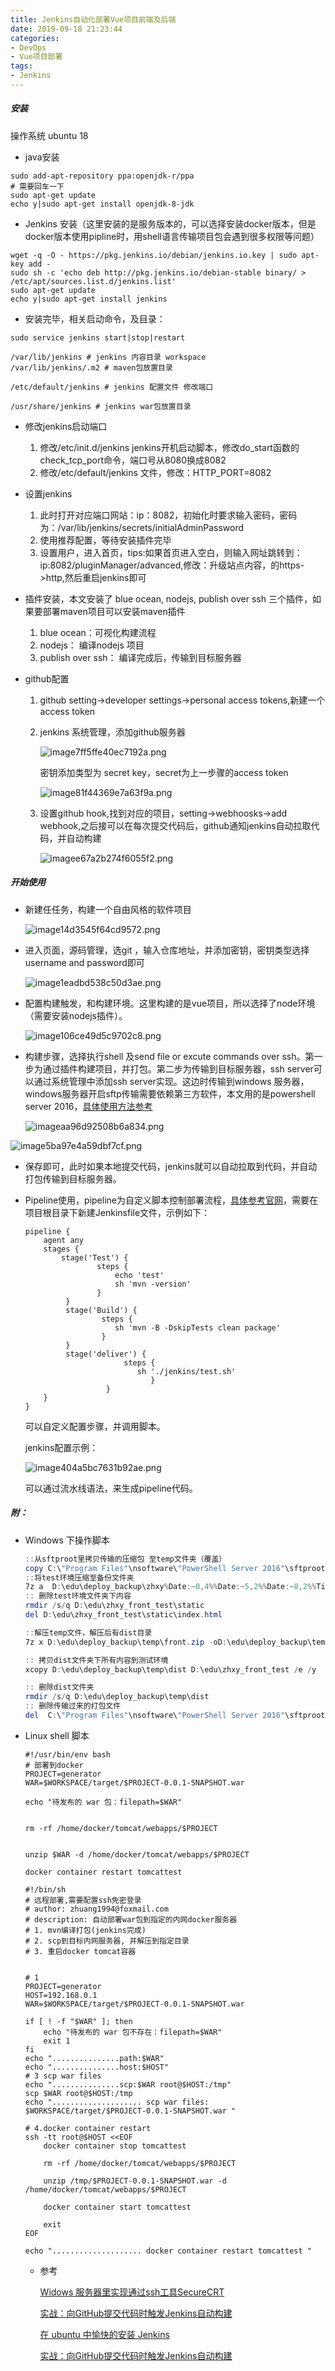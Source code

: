 ```yaml
---
title: Jenkins自动化部署Vue项目前端及后端
date: 2019-09-18 21:23:44
categories:
- DevOps
- Vue项目部署
tags:
- Jenkins
---
```

##### 安装 

操作系统 ubuntu 18

- java安装

```shell
sudo add-apt-repository ppa:openjdk-r/ppa
# 需要回车一下
sudo apt-get update
echo y|sudo apt-get install openjdk-8-jdk

```
<!--more-->
- Jenkins 安装（这里安装的是服务版本的，可以选择安装docker版本，但是docker版本使用pipline时，用shell语言传输项目包会遇到很多权限等问题）

```shell
wget -q -O - https://pkg.jenkins.io/debian/jenkins.io.key | sudo apt-key add -
sudo sh -c 'echo deb http://pkg.jenkins.io/debian-stable binary/ > /etc/apt/sources.list.d/jenkins.list'
sudo apt-get update
echo y|sudo apt-get install jenkins
```

- 安装完毕，相关启动命令，及目录：

```shell
sudo service jenkins start|stop|restart

/var/lib/jenkins # jenkins 内容目录 workspace
/var/lib/jenkins/.m2 # maven包放置目录

/etc/default/jenkins # jenkins 配置文件 修改端口

/usr/share/jenkins # jenkins war包放置目录
```

- 修改jenkins启动端口
  1. 修改/etc/init.d/jenkins jenkins开机启动脚本，修改do_start函数的check_tcp_port命令，端口号从8080换成8082
  2. 修改/etc/default/jenkins 文件，修改：HTTP_PORT=8082

- 设置jenkins
  1. 此时打开对应端口网站：ip：8082，初始化时要求输入密码，密码为：/var/lib/jenkins/secrets/initialAdminPassword
  2. 使用推荐配置，等待安装插件完毕
  3. 设置用户，进入首页，tips:如果首页进入空白，则输入网址跳转到：ip:8082/pluginManager/advanced,修改：升级站点内容，的https->http,然后重启jenkins即可

- 插件安装，本文安装了 blue ocean, nodejs, publish over ssh 三个插件，如果要部署maven项目可以安装maven插件
  1. blue ocean：可视化构建流程
  2. nodejs： 编译nodejs 项目
  3. publish over ssh： 编译完成后，传输到目标服务器

- github配置

  1. github setting->developer settings->personal access tokens,新建一个access token

  2. jenkins 系统管理，添加github服务器

     ![image7ff5ffe40ec7192a.png](https://chevereto.zhuangzexin.top/images/2019/09/18/image7ff5ffe40ec7192a.png)

     密钥添加类型为 secret key，secret为上一步骤的access token

     ![image81f44369e7a63f9a.png](https://chevereto.zhuangzexin.top/images/2019/09/18/image81f44369e7a63f9a.png)

  3. 设置github hook,找到对应的项目，setting->webhoosks->add webhook,之后接可以在每次提交代码后，github通知jenkins自动拉取代码，并自动构建

     ![imagee67a2b274f6055f2.png](https://chevereto.zhuangzexin.top/images/2019/09/18/imagee67a2b274f6055f2.png)

##### 开始使用

- 新建任任务，构建一个自由风格的软件项目

  ![image14d3545f64cd9572.png](https://chevereto.zhuangzexin.top/images/2019/09/18/image14d3545f64cd9572.png)

  

- 进入页面，源码管理，选git ，输入仓库地址，并添加密钥，密钥类型选择username and password即可

  ![image1eadbd538c50d3ae.png](https://chevereto.zhuangzexin.top/images/2019/09/18/image1eadbd538c50d3ae.png)

- 配置构建触发，和构建环境。这里构建的是vue项目，所以选择了node环境（需要安装nodejs插件）。

  ![image106ce49d5c9702c8.png](https://chevereto.zhuangzexin.top/images/2019/09/18/image106ce49d5c9702c8.png)

- 构建步骤，选择执行shell 及send file or excute commands over ssh。第一步为通过插件构建项目，并打包。第二步为传输到目标服务器，ssh server可以通过系统管理中添加ssh server实现。这边时传输到windows 服务器，windows服务器开启sftp传输需要依赖第三方软件，本文用的是powershell server 2016，[具体使用方法参考](https://blog.csdn.net/achenyuan/article/details/81181347)

  ![imageaa96d92508b6a834.png](https://chevereto.zhuangzexin.top/images/2019/09/18/imageaa96d92508b6a834.png)

![image5ba97e4a59dbf7cf.png](https://chevereto.zhuangzexin.top/images/2019/09/18/image5ba97e4a59dbf7cf.png)

- 保存即可，此时如果本地提交代码，jenkins就可以自动拉取到代码，并自动打包传输到目标服务器。

- Pipeline使用，pipeline为自定义脚本控制部署流程，[具体参考官网](https://jenkins.io/zh/doc/)，需要在项目根目录下新建Jenkinsfile文件，示例如下：

  ```shell
  pipeline {
      agent any
      stages {
          stage('Test') {
                  steps {
                      echo 'test'
                      sh 'mvn -version'
                  }
           }
           stage('Build') {
                   steps {
                      sh 'mvn -B -DskipTests clean package'
                   }
           }
           stage('deliver') {
                        steps {
                           sh './jenkins/test.sh'
                              }
                    }
      }
  }
  ```

  可以自定义配置步骤，并调用脚本。

  jenkins配置示例：

  ![image404a5bc7631b92ae.png](https://chevereto.zhuangzexin.top/images/2019/09/18/image404a5bc7631b92ae.png)

  可以通过流水线语法，来生成pipeline代码。

##### 附：

- Windows 下操作脚本

  ```powershell
  ::从sftproot里拷贝传输的压缩包 至temp文件夹（覆盖）
  copy C:\"Program Files"\nsoftware\"PowerShell Server 2016"\sftproot\front.zip D:\edu\deploy_backup\temp /y
  ::将test环境压缩至备份文件夹
  7z a  D:\edu\deploy_backup\zhxy%Date:~0,4%%Date:~5,2%%Date:~8,2%%Time:~0,2%%Time:~3,2%%Time:~6,2%.zip D:\edu\zhxy_front_test\**
  :: 删除test环境文件夹下内容
  rmdir /s/q D:\edu\zhxy_front_test\static
  del D:\edu\zhxy_front_test\static\index.html
  
  ::解压temp文件，解压后有dist目录
  7z x D:\edu\deploy_backup\temp\front.zip -oD:\edu\deploy_backup\temp
  
  :: 拷贝dist文件夹下所有内容到测试环境
  xcopy D:\edu\deploy_backup\temp\dist D:\edu\zhxy_front_test /e /y
  
  :: 删除dist文件夹
  rmdir /s/q D:\edu\deploy_backup\temp\dist
  :: 删除传输过来的打包文件
  del  C:\"Program Files"\nsoftware\"PowerShell Server 2016"\sftproot\front.zip
  ```

  

- Linux shell 脚本

  ```shell
  #!/usr/bin/env bash
  # 部署到docker
  PROJECT=generator
  WAR=$WORKSPACE/target/$PROJECT-0.0.1-SNAPSHOT.war
  
  echo "待发布的 war 包：filepath=$WAR"
  
  
  rm -rf /home/docker/tomcat/webapps/$PROJECT
  
  
  unzip $WAR -d /home/docker/tomcat/webapps/$PROJECT
  
  docker container restart tomcattest
  ```

  ```shell
  #!/bin/sh
  # 远程部署,需要配置ssh免密登录
  # author: zhuang1994@foxmail.com
  # description: 自动部署war包到指定的内网docker服务器
  # 1. mvn编译打包(jenkins完成)
  # 2. scp到目标内网服务器, 并解压到指定目录
  # 3. 重启docker tomcat容器
  
  
  # 1
  PROJECT=generator
  HOST=192.168.0.1
  WAR=$WORKSPACE/target/$PROJECT-0.0.1-SNAPSHOT.war
  
  if [ ! -f "$WAR" ]; then
      echo "待发布的 war 包不存在：filepath=$WAR"
      exit 1
  fi
  echo "...............path:$WAR"
  echo "...............host:$HOST"
  # 3 scp war files
  echo "...............scp:$WAR root@$HOST:/tmp"
  scp $WAR root@$HOST:/tmp
  echo ".................... scp war files: $WORKSPACE/target/$PROJECT-0.0.1-SNAPSHOT.war "
  
  # 4.docker container restart
  ssh -tt root@$HOST <<EOF
      docker container stop tomcattest
  
      rm -rf /home/docker/tomcat/webapps/$PROJECT
  
      unzip /tmp/$PROJECT-0.0.1-SNAPSHOT.war -d /home/docker/tomcat/webapps/$PROJECT
  
      docker container start tomcattest
  
      exit
  EOF
  
  echo ".................... docker container restart tomcattest "
  ```

  - 参考

    [Widows 服务器里实现通过ssh工具SecureCRT](https://blog.csdn.net/achenyuan/article/details/81166526)

    [实战：向GitHub提交代码时触发Jenkins自动构建](http://www.uml.org.cn/pzgl/201808281.asp)

    [在 ubuntu 中愉快的安装 Jenkins](https://juejin.im/post/5b6329c2e51d4519044ab85f)

    [实战：向GitHub提交代码时触发Jenkins自动构建](https://blog.csdn.net/boling_cavalry/article/details/78943061)
